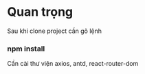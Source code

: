 # Quan trọng
Sau khi clone project cần gõ lệnh 
### npm install
Cần cài thư viện axios, antd, react-router-dom

